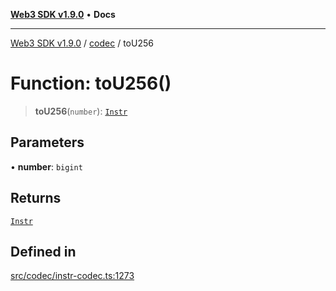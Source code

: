 [**Web3 SDK v1.9.0**](../../../README.md) • **Docs**

***

[Web3 SDK v1.9.0](../../../globals.md) / [codec](../README.md) / toU256

# Function: toU256()

> **toU256**(`number`): [`Instr`](../type-aliases/Instr.md)

## Parameters

• **number**: `bigint`

## Returns

[`Instr`](../type-aliases/Instr.md)

## Defined in

[src/codec/instr-codec.ts:1273](https://github.com/Mystic-Nayy/alephium-web3/blob/c1afd789a197ce5fe21f08c2965942090157c33d/packages/web3/src/codec/instr-codec.ts#L1273)
